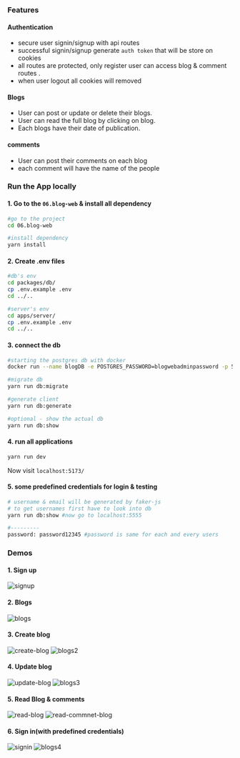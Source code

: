 ### Features

#### Authentication

- secure user signin/signup with api routes
- successful signin/signup generate `auth token` that will be store on cookies
- all routes are protected, only register user can access blog & comment routes .
- when user logout all cookies will removed

#### Blogs

- User can post or update or delete their blogs.
- User can read the full blog by clicking on blog.
- Each blogs have their date of publication.

#### comments

- User can post their comments on each blog
- each comment will have the name of the people

### Run the App locally

#### 1. Go to the `06.blog-web` & install all dependency

```bash
#go to the project
cd 06.blog-web

#install dependency
yarn install
```

#### 2. Create .env files

```bash
#db's env
cd packages/db/
cp .env.example .env
cd ../..

#server's env
cd apps/server/
cp .env.example .env
cd ../..
```

#### 3. connect the db

```bash
#starting the postgres db with docker
docker run --name blogDB -e POSTGRES_PASSWORD=blogwebadminpassword -p 5432:5432 -d postgres

#migrate db
yarn run db:migrate

#generate client
yarn run db:generate

#optional - show the actual db
yarn run db:show
```

#### 4. run all applications

```bash
yarn run dev
```

Now visit `localhost:5173/`

#### 5. some predefined credentials for login & testing

```bash
# username & email will be generated by faker-js
# to get usernames first have to look into db
yarn run db:show #now go to localhost:5555

#---------
password: password12345 #password is same for each and every users
```

### Demos

#### 1. Sign up

![signup](public/signup.png)

#### 2. Blogs

![blogs](public/blogs1.png)

#### 3. Create blog

![create-blog](public/blog-create.png)
![blogs2](public/blogs2.png)

#### 4. Update blog

![update-blog](public/blog-update.png)
![blogs3](public/blogs3.png)

#### 5. Read Blog & comments

![read-blog](public/read-blog.png)
![read-commnet-blog](public/blog-read-commnet.png)

#### 6. Sign in(with predefined credentials)

![signin](public/signin.png)
![blogs4](public/blogs4.png)

